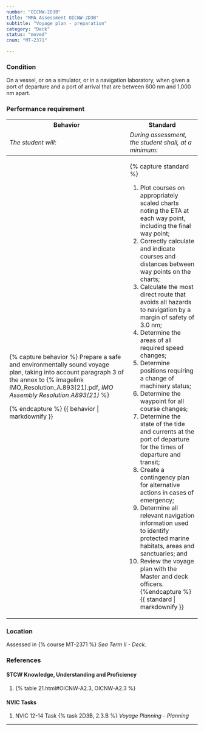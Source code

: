 ```yaml
---
number: "OICNW-2D3B"
title: "MMA Assessment OICNW-2D3B"
subtitle: "Voyage plan - preparation"
category: "Deck"
status: "moved"
cnum: "MT-2371"

---
```

### Condition

On a vessel, or on a simulator, or in a navigation laboratory, when given a port of departure and a port of arrival that are between 600 nm and 1,000 nm apart.

### Performance requirement 

<table width='100%' class='Guidelines'>
 <thead>
 <tr>
     <th class='thirty'>Behavior</th>
     <th class='seventy'>Standard</th>
 </tr>
 <tr>
     <td><em>The student will:</em></td>
     <td><em>During assessment, the student shall, at a minimum:</em></td>
 </tr>
 </thead>
 <tbody>
 

<tr><td>

{% capture behavior %}
Prepare a safe and environmentally sound voyage plan, taking into account paragraph 3 of the annex to  {% imagelink IMO_Resolution_A.893(21).pdf, *IMO Assembly Resolution A893(21)* %}



{% endcapture %}
{{ behavior | markdownify }}

</td><td>

{% capture standard %}
1.	Plot courses on appropriately scaled charts noting the ETA at each way point, including the final way point;
2.	Correctly calculate and indicate courses and distances between way points on the charts;
3.	Calculate the most direct route that avoids all hazards to navigation by a margin of safety of 3.0 nm;
4.	Determine the areas of all required speed changes;
5.	Determine positions requiring a change of machinery status;
6.	Determine the waypoint for all course changes;
7.	Determine the state of the tide and currents at the port of departure for the times of departure and transit;
8.	Create a contingency plan for alternative actions in cases of emergency;
9.	Determine all relevant navigation information used to identify protected marine habitats, areas and sanctuaries; and
10.	Review the voyage plan with the Master and deck officers.
{%endcapture %}
{{ standard | markdownify }}

</td></tr>



 </tbody>
 </table>

### Location

Assessed in  {% course  MT-2371 %}  *Sea Term II - Deck*.

### References

#### STCW Knowledge, Understanding and Proficiency

1. {% table 21.html#OICNW-A2.3, OICNW-A2.3 %}


#### NVIC Tasks

1. NVIC 12-14 Task {% task 2D3B, 2.3.B %} *Voyage Planning - Planning*



***

